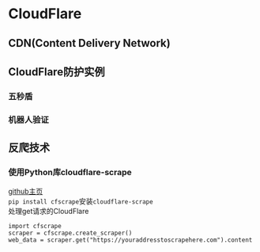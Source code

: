 # CloudFlare
## CDN(Content Delivery Network)
## CloudFlare防护实例
### 五秒盾
### 机器人验证
## 反爬技术
### 使用Python库cloudflare-scrape
[github主页](https://github.com/Anorov/cloudflare-scrape)  
`pip install cfscrape`安装`cloudflare-scrape`  
处理get请求的CloudFlare
```
import cfscrape  
scraper = cfscrape.create_scraper()
web_data = scraper.get("https://youraddresstoscrapehere.com").content
```